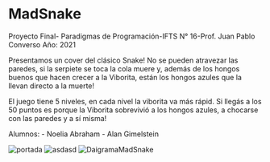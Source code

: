 # MadSnake
Proyecto Final- Paradigmas de Programación-IFTS N° 16-Prof. Juan Pablo Converso
Año: 2021

Presentamos un cover del clásico Snake!
No se pueden atravezar las paredes, si la serpiete se toca la cola muere y, además de los hongos buenos que hacen crecer a la Viborita, están los hongos azules 
que la llevan directo a la muerte!

El juego tiene 5 niveles, en cada nivel la viborita va más rápid. Si llegás a los 50 puntos es porque la Viborita sobrevivió a los hongos azules, a chocarse con las paredes y a sí misma!

Alumnos: - Noelia Abraham
         - Alan Gimelstein
         
         
![portada](https://user-images.githubusercontent.com/82983554/146477360-437844a0-255f-4225-a2d2-d33b803a73ea.png)
![asdasd](https://user-images.githubusercontent.com/82983554/146483678-a8486814-5cf9-48c1-b58b-7f015e5b32b2.JPG)
![DaigramaMadSnake](https://user-images.githubusercontent.com/90360898/146595995-ab67092d-203e-4add-88d2-ab8d97c12fa4.png)
